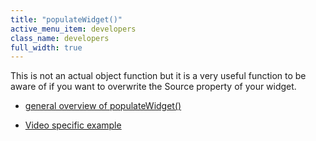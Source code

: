 ```yaml
---
title: "populateWidget()"
active_menu_item: developers
class_name: developers
full_width: true
---
```



This is not an actual object function but it is a very useful function to be aware of if you want to overwrite the Source property of your widget.

 - [general overview of populateWidget()](/developers/user-guide/scripting-apis/client-api/widget-data-state-manipulation/populatewidget/)

 - [Video specific example](/developers/user-guide/scripting-apis/client-api/widget-data-state-manipulation/populatewidget/audio-video-example)

